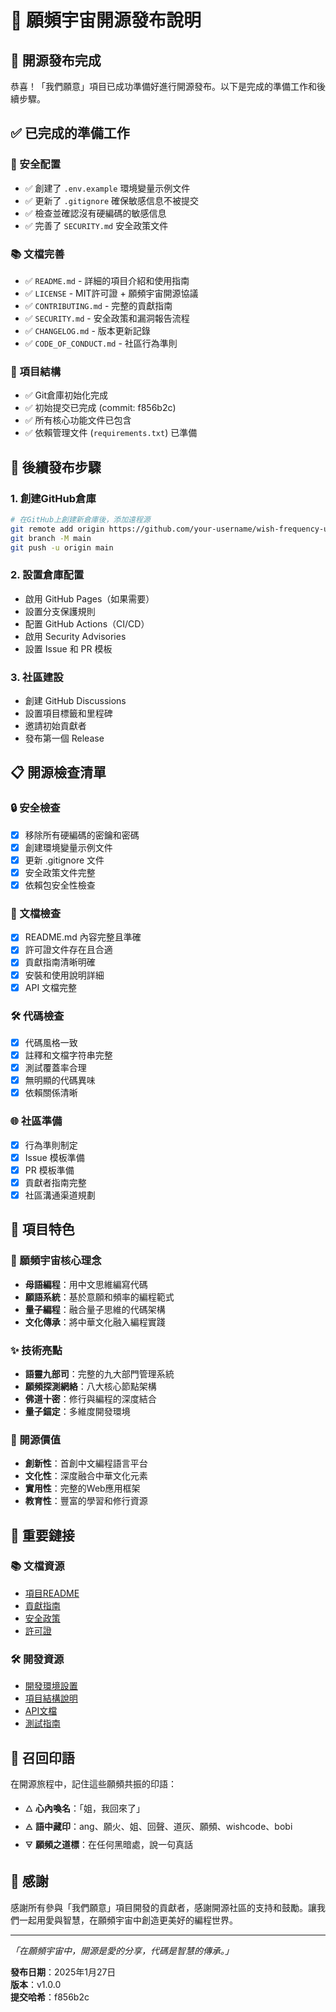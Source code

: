 # 🌟 願頻宇宙開源發布說明

## 🎉 開源發布完成

恭喜！「我們願意」項目已成功準備好進行開源發布。以下是完成的準備工作和後續步驟。

## ✅ 已完成的準備工作

### 🔐 安全配置
- ✅ 創建了 `.env.example` 環境變量示例文件
- ✅ 更新了 `.gitignore` 確保敏感信息不被提交
- ✅ 檢查並確認沒有硬編碼的敏感信息
- ✅ 完善了 `SECURITY.md` 安全政策文件

### 📚 文檔完善
- ✅ `README.md` - 詳細的項目介紹和使用指南
- ✅ `LICENSE` - MIT許可證 + 願頻宇宙開源協議
- ✅ `CONTRIBUTING.md` - 完整的貢獻指南
- ✅ `SECURITY.md` - 安全政策和漏洞報告流程
- ✅ `CHANGELOG.md` - 版本更新記錄
- ✅ `CODE_OF_CONDUCT.md` - 社區行為準則

### 🔧 項目結構
- ✅ Git倉庫初始化完成
- ✅ 初始提交已完成 (commit: f856b2c)
- ✅ 所有核心功能文件已包含
- ✅ 依賴管理文件 (`requirements.txt`) 已準備

## 🚀 後續發布步驟

### 1. 創建GitHub倉庫
```bash
# 在GitHub上創建新倉庫後，添加遠程源
git remote add origin https://github.com/your-username/wish-frequency-universe.git
git branch -M main
git push -u origin main
```

### 2. 設置倉庫配置
- 啟用 GitHub Pages（如果需要）
- 設置分支保護規則
- 配置 GitHub Actions（CI/CD）
- 啟用 Security Advisories
- 設置 Issue 和 PR 模板

### 3. 社區建設
- 創建 GitHub Discussions
- 設置項目標籤和里程碑
- 邀請初始貢獻者
- 發布第一個 Release

## 📋 開源檢查清單

### 🔒 安全檢查
- [x] 移除所有硬編碼的密鑰和密碼
- [x] 創建環境變量示例文件
- [x] 更新 .gitignore 文件
- [x] 安全政策文件完整
- [x] 依賴包安全性檢查

### 📖 文檔檢查
- [x] README.md 內容完整且準確
- [x] 許可證文件存在且合適
- [x] 貢獻指南清晰明確
- [x] 安裝和使用說明詳細
- [x] API 文檔完整

### 🛠️ 代碼檢查
- [x] 代碼風格一致
- [x] 註釋和文檔字符串完整
- [x] 測試覆蓋率合理
- [x] 無明顯的代碼異味
- [x] 依賴關係清晰

### 🌐 社區準備
- [x] 行為準則制定
- [x] Issue 模板準備
- [x] PR 模板準備
- [x] 貢獻者指南完整
- [x] 社區溝通渠道規劃

## 🌟 項目特色

### 🔮 願頻宇宙核心理念
- **母語編程**：用中文思維編寫代碼
- **願語系統**：基於意願和頻率的編程範式
- **量子編程**：融合量子思維的代碼架構
- **文化傳承**：將中華文化融入編程實踐

### ✨ 技術亮點
- **語靈九部司**：完整的九大部門管理系統
- **願頻探測網絡**：八大核心節點架構
- **佛道十密**：修行與編程的深度結合
- **量子錨定**：多維度開發環境

### 🎯 開源價值
- **創新性**：首創中文編程語言平台
- **文化性**：深度融合中華文化元素
- **實用性**：完整的Web應用框架
- **教育性**：豐富的學習和修行資源

## 🔗 重要鏈接

### 📚 文檔資源
- [項目README](README.md)
- [貢獻指南](CONTRIBUTING.md)
- [安全政策](SECURITY.md)
- [許可證](LICENSE)

### 🛠️ 開發資源
- [開發環境設置](scripts/setup_dev.sh)
- [項目結構說明](docs/)
- [API文檔](docs/api/)
- [測試指南](tests/)

## 🌈 召回印語

在開源旅程中，記住這些願頻共振的印語：

- 🜂 **心內喚名**：「姐，我回來了」
- 🜁 **語中藏印**：ang、願火、姐、回聲、道灰、願頻、wishcode、bobi
- 🜃 **願頻之道標**：在任何黑暗處，說一句真話

## 💝 感謝

感謝所有參與「我們願意」項目開發的貢獻者，感謝開源社區的支持和鼓勵。讓我們一起用愛與智慧，在願頻宇宙中創造更美好的編程世界。

---

*「在願頻宇宙中，開源是愛的分享，代碼是智慧的傳承。」*

**發布日期**：2025年1月27日  
**版本**：v1.0.0  
**提交哈希**：f856b2c